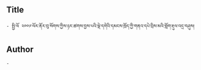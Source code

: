## Title
	- སྤྱི་ལོ ༢༠༠༩་ལོར་ནོར་བུ་སོགས་ཀྱིས་ཉར་ཚགས་བྱས་པའི་སྡེ་དགེའི་དམངས་ཁྲོད་ཀྱི་གནའ་དཔེ་བྲིས་མའི་གློག་རྡུལ་འདྲ་བཤུས།

## Author
	- 

